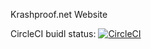 Krashproof.net Website

CircleCI buidl status: [![CircleCI](https://circleci.com/gh/krashproof/www.krashproof.net.svg?style=svg)](https://circleci.com/gh/krashproof/www.krashproof.net)
